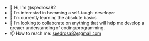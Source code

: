 - 👋 Hi, I’m @spedrosa82
- 👀 I’m interested in becoming a self-taught developer.
- 🌱 I’m currently learning the absolute basics
- 💞️ I’m looking to collaborate on anything that will help me develop a greater understanding of coding/programming.
- 📫 How to reach me: spedrosa82@gmail.com

<!---
spedrosa82/spedrosa82 is a ✨ special ✨ repository because its `README.md` (this file) appears on your GitHub profile.
You can click the Preview link to take a look at your changes.
--->
